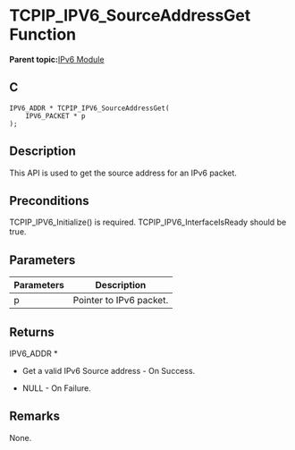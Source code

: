 # TCPIP\_IPV6\_SourceAddressGet Function

**Parent topic:**[IPv6 Module](GUID-F2484EF9-7914-43EE-A5B7-4FFDC27C8135.md)

## C

```
IPV6_ADDR * TCPIP_IPV6_SourceAddressGet(
    IPV6_PACKET * p
);
```

## Description

This API is used to get the source address for an IPv6 packet.

## Preconditions

TCPIP\_IPV6\_Initialize\(\) is required. TCPIP\_IPV6\_InterfaceIsReady should be true.

## Parameters

|Parameters|Description|
|----------|-----------|
|p|Pointer to IPv6 packet.|

## Returns

IPV6\_ADDR \*

-   Get a valid IPv6 Source address - On Success.

-   NULL - On Failure.


## Remarks

None.

